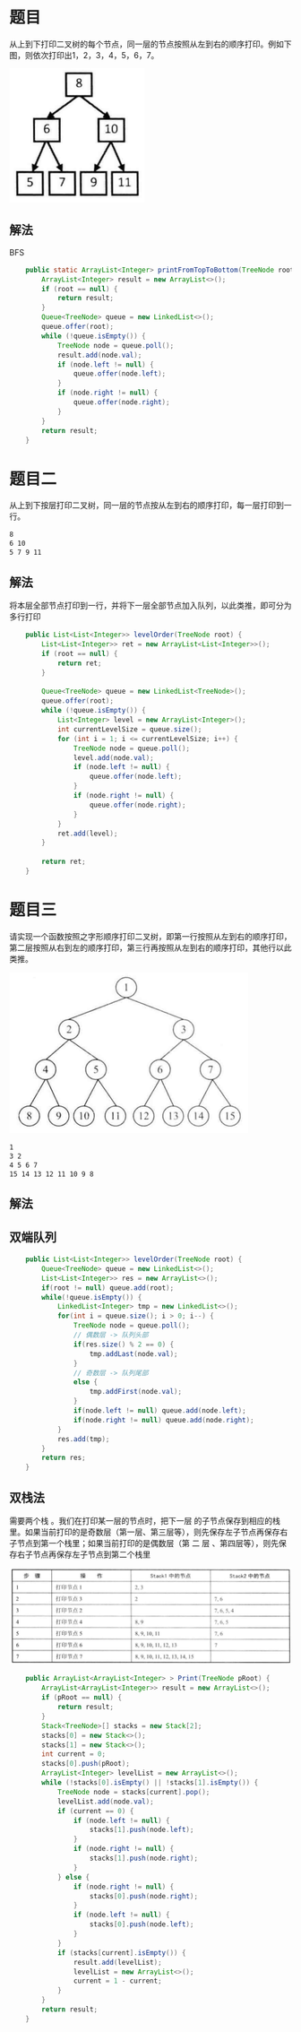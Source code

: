 # 题目

从上到下打印二叉树的每个节点，同一层的节点按照从左到右的顺序打印。例如下图，则依次打印出1，2，3，4，5，6，7。

![image-20220411115226931](32.从上到下打印二叉树.assets/image-20220411115226931.png)

## 解法

BFS

```java
    public static ArrayList<Integer> printFromTopToBottom(TreeNode root) {
        ArrayList<Integer> result = new ArrayList<>();
        if (root == null) {
            return result;
        }
        Queue<TreeNode> queue = new LinkedList<>();
        queue.offer(root);
        while (!queue.isEmpty()) {
            TreeNode node = queue.poll();
            result.add(node.val);
            if (node.left != null) {
                queue.offer(node.left);
            }
            if (node.right != null) {
                queue.offer(node.right);
            }
        }
        return result;
    }
```

# 题目二

从上到下按层打印二叉树，同一层的节点按从左到右的顺序打印，每一层打印到一行。

```
8
6 10
5 7 9 11
```

## 解法

将本层全部节点打印到一行，并将下一层全部节点加入队列，以此类推，即可分为多行打印

```java
    public List<List<Integer>> levelOrder(TreeNode root) {
        List<List<Integer>> ret = new ArrayList<List<Integer>>();
        if (root == null) {
            return ret;
        }

        Queue<TreeNode> queue = new LinkedList<TreeNode>();
        queue.offer(root);
        while (!queue.isEmpty()) {
            List<Integer> level = new ArrayList<Integer>();
            int currentLevelSize = queue.size();
            for (int i = 1; i <= currentLevelSize; i++) {
                TreeNode node = queue.poll();
                level.add(node.val);
                if (node.left != null) {
                    queue.offer(node.left);
                }
                if (node.right != null) {
                    queue.offer(node.right);
                }
            }
            ret.add(level);
        }
        
        return ret;
    }
```

# 题目三

请实现一个函数按照之字形顺序打印二叉树，即第一行按照从左到右的顺序打印，第二层按照从右到左的顺序打印，第三行再按照从左到右的顺序打印，其他行以此类推。

![image-20220411121258710](32.从上到下打印二叉树.assets/image-20220411121258710.png)

```
1
3 2
4 5 6 7
15 14 13 12 11 10 9 8
```

## 解法

## 双端队列

```java
    public List<List<Integer>> levelOrder(TreeNode root) {
        Queue<TreeNode> queue = new LinkedList<>();
        List<List<Integer>> res = new ArrayList<>();
        if(root != null) queue.add(root);
        while(!queue.isEmpty()) {
            LinkedList<Integer> tmp = new LinkedList<>();
            for(int i = queue.size(); i > 0; i--) {
                TreeNode node = queue.poll();
                // 偶数层 -> 队列头部
                if(res.size() % 2 == 0) {
                    tmp.addLast(node.val); 
                }
                // 奇数层 -> 队列尾部
                else {
                   	tmp.addFirst(node.val);
                }  
                if(node.left != null) queue.add(node.left);
                if(node.right != null) queue.add(node.right);
            }
            res.add(tmp);
        }
        return res;
    }
```

## 双栈法

需要两个栈 。我们在打印某一层的节点时，把下一层 的子节点保存到相应的栈里。如果当前打印的是奇数层（第一层、第三层等），则先保存左子节点再保存右子节点到第一个栈里；如果当前打印的是偶数层（第 二 层 、第四层等），则先保存右子节点再保存左子节点到第二个栈里

![image-20220411122635562](32.从上到下打印二叉树.assets/image-20220411122635562.png)

```java
    public ArrayList<ArrayList<Integer> > Print(TreeNode pRoot) {
        ArrayList<ArrayList<Integer>> result = new ArrayList<>();
        if (pRoot == null) {
            return result;
        }
        Stack<TreeNode>[] stacks = new Stack[2];
        stacks[0] = new Stack<>();
        stacks[1] = new Stack<>();
        int current = 0;
        stacks[0].push(pRoot);
        ArrayList<Integer> levelList = new ArrayList<>();
        while (!stacks[0].isEmpty() || !stacks[1].isEmpty()) {
            TreeNode node = stacks[current].pop();
            levelList.add(node.val);
            if (current == 0) {
                if (node.left != null) {
                    stacks[1].push(node.left);
                }
                if (node.right != null) {
                    stacks[1].push(node.right);
                }
            } else {
                if (node.right != null) {
                    stacks[0].push(node.right);
                }
                if (node.left != null) {
                    stacks[0].push(node.left);
                }
            }
            if (stacks[current].isEmpty()) {
                result.add(levelList);
                levelList = new ArrayList<>();
                current = 1 - current;
            }
        }
        return result;
    }
```



